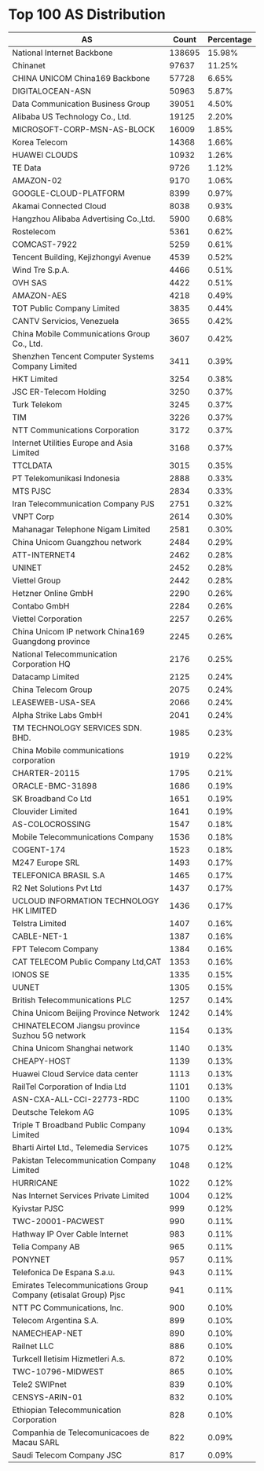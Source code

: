 # Top 100 AS Distribution
| AS | Count | Percentage |
|----|----|----|
| National Internet Backbone | 138695 | 15.98% |
| Chinanet | 97637 | 11.25% |
| CHINA UNICOM China169 Backbone | 57728 | 6.65% |
| DIGITALOCEAN-ASN | 50963 | 5.87% |
| Data Communication Business Group | 39051 | 4.50% |
| Alibaba US Technology Co., Ltd. | 19125 | 2.20% |
| MICROSOFT-CORP-MSN-AS-BLOCK | 16009 | 1.85% |
| Korea Telecom | 14368 | 1.66% |
| HUAWEI CLOUDS | 10932 | 1.26% |
| TE Data | 9726 | 1.12% |
| AMAZON-02 | 9170 | 1.06% |
| GOOGLE-CLOUD-PLATFORM | 8399 | 0.97% |
| Akamai Connected Cloud | 8038 | 0.93% |
| Hangzhou Alibaba Advertising Co.,Ltd. | 5900 | 0.68% |
| Rostelecom | 5361 | 0.62% |
| COMCAST-7922 | 5259 | 0.61% |
| Tencent Building, Kejizhongyi Avenue | 4539 | 0.52% |
| Wind Tre S.p.A. | 4466 | 0.51% |
| OVH SAS | 4422 | 0.51% |
| AMAZON-AES | 4218 | 0.49% |
| TOT Public Company Limited | 3835 | 0.44% |
| CANTV Servicios, Venezuela | 3655 | 0.42% |
| China Mobile Communications Group Co., Ltd. | 3607 | 0.42% |
| Shenzhen Tencent Computer Systems Company Limited | 3411 | 0.39% |
| HKT Limited | 3254 | 0.38% |
| JSC ER-Telecom Holding | 3250 | 0.37% |
| Turk Telekom | 3245 | 0.37% |
| TIM | 3226 | 0.37% |
| NTT Communications Corporation | 3172 | 0.37% |
| Internet Utilities Europe and Asia Limited | 3168 | 0.37% |
| TTCLDATA | 3015 | 0.35% |
| PT Telekomunikasi Indonesia | 2888 | 0.33% |
| MTS PJSC | 2834 | 0.33% |
| Iran Telecommunication Company PJS | 2751 | 0.32% |
| VNPT Corp | 2614 | 0.30% |
| Mahanagar Telephone Nigam Limited | 2581 | 0.30% |
| China Unicom Guangzhou network | 2484 | 0.29% |
| ATT-INTERNET4 | 2462 | 0.28% |
| UNINET | 2452 | 0.28% |
| Viettel Group | 2442 | 0.28% |
| Hetzner Online GmbH | 2290 | 0.26% |
| Contabo GmbH | 2284 | 0.26% |
| Viettel Corporation | 2257 | 0.26% |
| China Unicom IP network China169 Guangdong province | 2245 | 0.26% |
| National Telecommunication Corporation HQ | 2176 | 0.25% |
| Datacamp Limited | 2125 | 0.24% |
| China Telecom Group | 2075 | 0.24% |
| LEASEWEB-USA-SEA | 2066 | 0.24% |
| Alpha Strike Labs GmbH | 2041 | 0.24% |
| TM TECHNOLOGY SERVICES SDN. BHD. | 1985 | 0.23% |
| China Mobile communications corporation | 1919 | 0.22% |
| CHARTER-20115 | 1795 | 0.21% |
| ORACLE-BMC-31898 | 1686 | 0.19% |
| SK Broadband Co Ltd | 1651 | 0.19% |
| Clouvider Limited | 1641 | 0.19% |
| AS-COLOCROSSING | 1547 | 0.18% |
| Mobile Telecommunications Company | 1536 | 0.18% |
| COGENT-174 | 1523 | 0.18% |
| M247 Europe SRL | 1493 | 0.17% |
| TELEFONICA BRASIL S.A | 1465 | 0.17% |
| R2 Net Solutions Pvt Ltd | 1437 | 0.17% |
| UCLOUD INFORMATION TECHNOLOGY HK LIMITED | 1436 | 0.17% |
| Telstra Limited | 1407 | 0.16% |
| CABLE-NET-1 | 1387 | 0.16% |
| FPT Telecom Company | 1384 | 0.16% |
| CAT TELECOM Public Company Ltd,CAT | 1353 | 0.16% |
| IONOS SE | 1335 | 0.15% |
| UUNET | 1305 | 0.15% |
| British Telecommunications PLC | 1257 | 0.14% |
| China Unicom Beijing Province Network | 1242 | 0.14% |
| CHINATELECOM Jiangsu province Suzhou 5G network | 1154 | 0.13% |
| China Unicom Shanghai network | 1140 | 0.13% |
| CHEAPY-HOST | 1139 | 0.13% |
| Huawei Cloud Service data center | 1113 | 0.13% |
| RailTel Corporation of India Ltd | 1101 | 0.13% |
| ASN-CXA-ALL-CCI-22773-RDC | 1100 | 0.13% |
| Deutsche Telekom AG | 1095 | 0.13% |
| Triple T Broadband Public Company Limited | 1094 | 0.13% |
| Bharti Airtel Ltd., Telemedia Services | 1075 | 0.12% |
| Pakistan Telecommunication Company Limited | 1048 | 0.12% |
| HURRICANE | 1022 | 0.12% |
| Nas Internet Services Private Limited | 1004 | 0.12% |
| Kyivstar PJSC | 999 | 0.12% |
| TWC-20001-PACWEST | 990 | 0.11% |
| Hathway IP Over Cable Internet | 983 | 0.11% |
| Telia Company AB | 965 | 0.11% |
| PONYNET | 957 | 0.11% |
| Telefonica De Espana S.a.u. | 943 | 0.11% |
| Emirates Telecommunications Group Company (etisalat Group) Pjsc | 941 | 0.11% |
| NTT PC Communications, Inc. | 900 | 0.10% |
| Telecom Argentina S.A. | 899 | 0.10% |
| NAMECHEAP-NET | 890 | 0.10% |
| Railnet LLC | 886 | 0.10% |
| Turkcell Iletisim Hizmetleri A.s. | 872 | 0.10% |
| TWC-10796-MIDWEST | 865 | 0.10% |
| Tele2 SWIPnet | 839 | 0.10% |
| CENSYS-ARIN-01 | 832 | 0.10% |
| Ethiopian Telecommunication Corporation | 828 | 0.10% |
| Companhia de Telecomunicacoes de Macau SARL | 822 | 0.09% |
| Saudi Telecom Company JSC | 817 | 0.09% |
